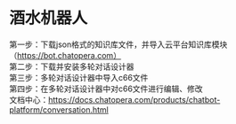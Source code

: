 # 酒水机器人
第一步：下载json格式的知识库文件，并导入云平台知识库模块（https://bot.chatopera.com）  
第二步：下载并安装多轮对话设计器  
第三步：多轮对话设计器中导入c66文件  
第四步：在多轮对话设计器中对c66文件进行编辑、修改  
文档中心：https://docs.chatopera.com/products/chatbot-platform/conversation.html